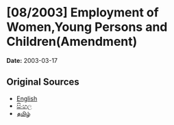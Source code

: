 # [08/2003] Employment of Women,Young Persons and Children(Amendment)

**Date:** 2003-03-17

## Original Sources

- [English](https://documents.gov.lk/view/acts/2003/3/08-2003_E.pdf)
- [සිංහල](https://documents.gov.lk/view/acts/2003/3/08-2003_S.pdf)
- [தமிழ்](https://documents.gov.lk/view/acts/2003/3/08-2003_T.pdf)
